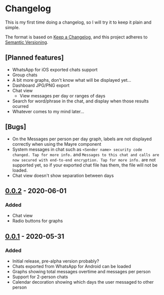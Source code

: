 # Changelog
This is my first time doing a changelog, so I will try it to keep it plain and simple.

The format is based on [Keep a Changelog](https://keepachangelog.com/en/1.0.0/),
and this project adheres to [Semantic Versioning](https://semver.org/spec/v2.0.0.html).



## [Planned features]
- WhatsApp for iOS exported chats support
- Group chats
- A bit more graphs, don't know what will be displayed yet...
- Dashboard JPG/PNG export
- Chat view
    - View messages per day or ranges of days
- Search for word/phrase in the chat, and display when those results ocurred
- Whatever comes to my mind later...

## [Bugs]
- On the Messages per person per day graph, labels are not displayed correctly when using the Mayre component
- System messages in chat such as `<Sender name> security code changed. Tap for more info.` and `Messages to this chat and calls are now secured with end-to-end encryption. Tap for more info.` are not supported yet, so if your exported chat file has them, the file will not be loaded.
- Chat view doesn't show separation between days

## [0.0.2] - 2020-06-01
### Added
- Chat view
- Radio buttons for graphs

## [0.0.1] - 2020-05-31
### Added
- Initial release, pre-alpha version probably?
- Chats exported from WhatsApp for Android can be loaded
- Graphs showing total messages overtime and messages per person
- Support for 2-person chats
- Calendar decoration showing which days the user messaged to other person

[0.0.2]: https://github.com/avalladaresm/whatsappchatanalyzer/compare/v0.0.1...v0.0.2
[0.0.1]: https://github.com/avalladaresm/whatsappchatanalyzer/releases/tag/v0.0.1